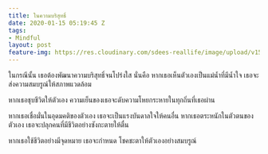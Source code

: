 ```yaml
---
title: ในความบริสุทธิ์
date: 2020-01-15 05:19:45 Z
tags:
- Mindful
layout: post
feature-img: https://res.cloudinary.com/sdees-reallife/image/upload/v1555658919/sample_feature_img.png
---
```


ในกรณีนั้น เธอต้องพัฒนาความบริสุทธิ์จนโปร่งใส นั่นคือ หากเธอเห็นตัวเองเป็นแม่น้ำที่มีน้ำใจ เธอจะส่งความสมบรูณ์ให้สภาพแวดล้อม

หากเธอชุบชีวิตให้ตัวเอง ความเย็นของเธอจะดับความโหยกระหายในทุกถิ่นที่เธอผ่าน

<i class="fa fa-child" style="color:plum"></i>

หากเธอเชื่อมั่นในอุดมคติของตัวเอง เธอจะเป็นแรงบันดาลใจให้คนอื่น หากเธอตระหนักในตัวตนของตัวเอง เธอจะปลุกคนที่มีชีวิตอย่างซังกะตายให้ตื่น

หากเธอใช้ชีวิตอย่างมีจุดหมาย เธอจะกำหนด โชคชะตาให้ตัวเองอย่างสมบรูณ์